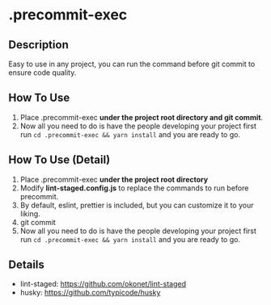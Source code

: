 # .precommit-exec

## Description
Easy to use in any project, you can run the command before git commit to ensure code quality.

## How To Use
1. Place .precommit-exec **under the project root directory and git commit**.
2. Now all you need to do is have the people developing your project first run `cd .precommit-exec && yarn install` and you are ready to go.


## How To Use (Detail)
1. Place .precommit-exec **under the project root directory**
2. Modify **lint-staged.config.js** to replace the commands to run before precommit.
3. By default, eslint, prettier is included, but you can customize it to your liking.
4. git commit 
5. Now all you need to do is have the people developing your project first run `cd .precommit-exec && yarn install` and you are ready to go.

## Details
- lint-staged: https://github.com/okonet/lint-staged
- husky: https://github.com/typicode/husky
